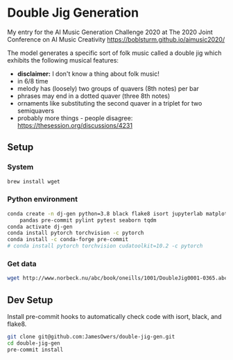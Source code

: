 # Double Jig Generation

My entry for the AI Music Generation Challenge 2020 at The 2020 Joint Conference on AI
Music Creativity <https://boblsturm.github.io/aimusic2020/>

The model generates a specific sort of folk music called a double jig which exhibits the
following musical features:
* **disclaimer:** I don't know a thing about folk music!
* in 6/8 time
* melody has (loosely) two groups of quavers (8th notes) per bar
* phrases may end in a dotted quaver (three 8th notes)
* ornaments like substituting the second quaver in a triplet for two semiquavers
* probably more things - people disagree: <https://thesession.org/discussions/4231>

## Setup

### System
```bash
brew install wget
```

### Python environment
```bash
conda create -n dj-gen python=3.8 black flake8 isort jupyterlab matplotlib numpy \
    pandas pre-commit pylint pytest seaborn tqdm
conda activate dj-gen
conda install pytorch torchvision -c pytorch
conda install -c conda-forge pre-commit
# conda install pytorch torchvision cudatoolkit=10.2 -c pytorch
```

### Get data
```bash
wget http://www.norbeck.nu/abc/book/oneills/1001/DoubleJig0001-0365.abc -P data/
```

## Dev Setup
Install pre-commit hooks to automatically check code with isort, black, and flake8.

```bash
git clone git@github.com:JamesOwers/double-jig-gen.git
cd double-jig-gen
pre-commit install
```
